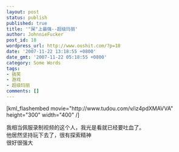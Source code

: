 ```yaml
---
layout: post
status: publish
published: true
title: '"屎"上最强--超级玛丽'
author: JohnnieFucker
post_id: 18
wordpress_url: http://www.oushit.com/?p=18
date: '2007-11-22 13:18:55 +0800'
date_gmt: '2007-11-22 05:18:55 +0800'
category: Some Words
tags:
- 搞笑
- 游戏
- 超级玛丽
comments: []
---
```

<p>[kml_flashembed movie="http://www.tudou.com/v/iz4pdXMAVVA" height="300" width="400" /]</p>
<p>我相当佩服录制视频的这个人，我光是看就已经要吐血了。<br />
他居然坚持玩下去了，很有探索精神<br />
很好很强大</p>
